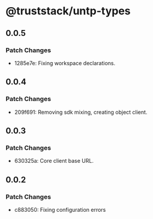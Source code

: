 # @truststack/untp-types

## 0.0.5

### Patch Changes

- 1285e7e: Fixing workspace declarations.

## 0.0.4

### Patch Changes

- 209f691: Removing sdk mixing, creating object client.

## 0.0.3

### Patch Changes

- 630325a: Core client base URL.

## 0.0.2

### Patch Changes

- c883050: Fixing configuration errors
